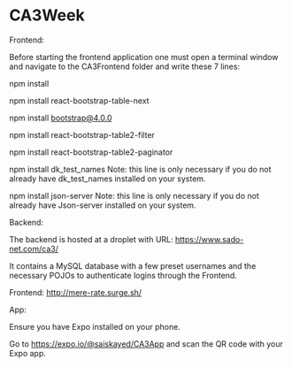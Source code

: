 # CA3Week

Frontend:

Before starting the frontend application one must open a terminal window and navigate to the CA3Frontend folder and write these 7 lines:

npm install

npm install react-bootstrap-table-next

npm install bootstrap@4.0.0

npm install react-bootstrap-table2-filter

npm install react-bootstrap-table2-paginator

npm install dk_test_names Note: this line is only necessary if you do not already have dk_test_names installed on your system.

npm install json-server Note: this line is only necessary if you do not already have Json-server installed on your system.


Backend:

The backend is hosted at a droplet with URL: https://www.sado-net.com/ca3/

It contains a MySQL database with a few preset usernames and the necessary POJOs to authenticate logins through the Frontend.

Frontend:
http://mere-rate.surge.sh/

App:

Ensure you have Expo installed on your phone.

Go to https://expo.io/@saiskayed/CA3App and scan the QR code with your Expo app.
